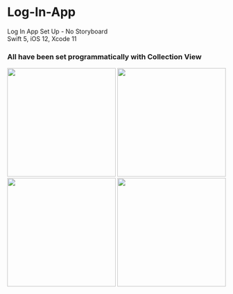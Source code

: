 # Log-In-App
Log In App Set Up - No Storyboard
<br>
Swift 5, iOS 12, Xcode 11

### All have been set programmatically with Collection View

<p align="left">
<img src="https://user-images.githubusercontent.com/46055179/62839798-d96b7c00-bca0-11e9-9f84-9785490ab600.jpeg" width="250">
<img src="https://user-images.githubusercontent.com/46055179/62839797-d96b7c00-bca0-11e9-99a9-09ce09f31cc3.jpeg" width="250">
<img src="https://user-images.githubusercontent.com/46055179/62839795-d8d2e580-bca0-11e9-96a9-190a210ba401.jpeg" width="250">
<img src="https://user-images.githubusercontent.com/46055179/62839796-d96b7c00-bca0-11e9-9a5d-6a9626cb3c32.jpeg" width="250">
</p>
